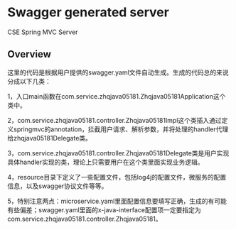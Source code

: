 # Swagger generated server

CSE Spring MVC Server


## Overview
这里的代码是根据用户提供的swagger.yaml文件自动生成。生成的代码总的来说分成以下几类：

1，入口main函数在com.service.zhqjava05181.Zhqjava05181Application这个类中。

2，com.service.zhqjava05181.controller.Zhqjava05181Impl这个类插入通过定义springmvc的annotation，拦截用户请求、解析参数，并将处理的handler代理给zhqjava05181Delegate类。

3，com.service.zhqjava05181.controller.Zhqjava05181Delegate类是用户实现具体handler实现的类，理论上只需要用户在这个类里面实现业务逻辑。


4，resource目录下定义了一些配置文件，包括log4j的配置文件，微服务的配置信息，以及swagger协议文件等等。

5，特别注意两点：microservice.yaml里面配置信息要填写正确，生成的有可能有些偏差；swagger.yaml里面的x-java-interface配置项一定要指定为com.service.zhqjava05181.controller.Zhqjava05181。
